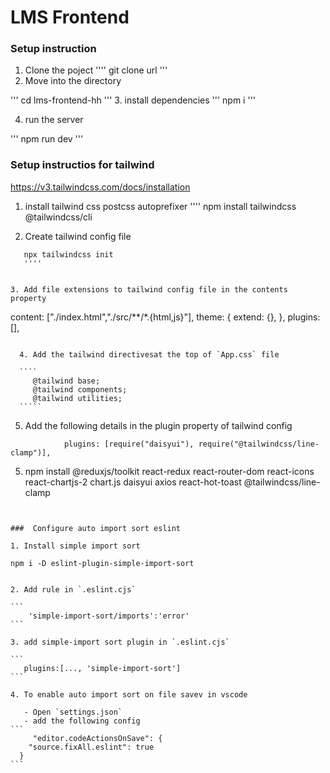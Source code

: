 # LMS Frontend

### Setup instruction

1. Clone the poject
   ''''
   git clone url
   '''
2. Move into the directory

'''
cd lms-frontend-hh
''' 3. install dependencies
'''
npm i
'''

4. run the server

'''
npm run dev
'''

### Setup instructios for tailwind

https://v3.tailwindcss.com/docs/installation

1. install tailwind css postcss autoprefixer
   ''''
   npm install tailwindcss @tailwindcss/cli

2. Create tailwind config file

```
   npx tailwindcss init
   ''''


3. Add file extensions to tailwind config file in the contents property
```

content: ["./index.html","./src/**/*.{html,js}"],
theme: {
extend: {},
},
plugins: [],

``````

  4. Add the tailwind directivesat the top of `App.css` file

  ````
     @tailwind base;
     @tailwind components;
     @tailwind utilities;
  `````
``````

5. Add the following details in the plugin property of tailwind config

```
            plugins: [require("daisyui"), require("@tailwindcss/line-clamp")],
```

5.  npm install @reduxjs/toolkit react-redux react-router-dom react-icons react-chartjs-2 chart.js daisyui axios react-hot-toast @tailwindcss/line-clamp

```


###  Configure auto import sort eslint

1. Install simple import sort
```

    npm i -D eslint-plugin-simple-import-sort

````

2. Add rule in `.eslint.cjs`

```
    'simple-import-sort/imports':'error'
```

3. add simple-import sort plugin in `.eslint.cjs`

```
   plugins:[..., 'simple-import-sort']
```

4. To enable auto import sort on file savev in vscode

   - Open `settings.json`
   - add the following config
```
     "editor.codeActionsOnSave": {
    "source.fixAll.eslint": true
  }
```
````
